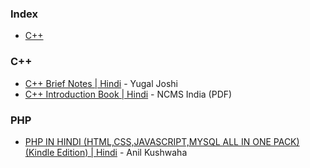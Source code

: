 ### Index

* [C++](#cpp)


### <a name="cpp"></a>C++

* [C++ Brief Notes \| Hindi](https://ehindistudy.com/2020/12/01/cpp-notes-in-hindi/) - Yugal Joshi
* [C++ Introduction Book \| Hindi](https://ncsmindia.com/wp-content/uploads/2012/04/c++-hindi.pdf) - NCMS India (PDF)

### <a name="php"></a>PHP

* [PHP IN HINDI (HTML,CSS,JAVASCRIPT,MYSQL ALL IN ONE PACK) (Kindle Edition) \| Hindi](https://www.amazon.in/HINDI-HTML-JAVASCRIPT-MYSQL-Hindi-ebook/dp/B07KKB4WJX/) - Anil Kushwaha
